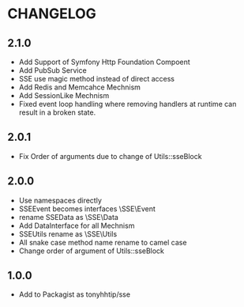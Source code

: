 CHANGELOG
===========

2.1.0
-------
 * Add Support of Symfony Http Foundation Compoent
 * Add PubSub Service
 * SSE use magic method instead of direct access
 * Add Redis and Memcahce Mechnism
 * Add SessionLike Mechnism
 * Fixed event loop handling where removing handlers at runtime can result in a broken state.
 
2.0.1
-------
 * Fix Order of arguments due to change of Utils::sseBlock
 
2.0.0
-------
 * Use namespaces directly
 * SSEEvent becomes interfaces \SSE\Event
 * rename SSEData as \SSE\Data
 * Add DataInterface for all Mechnism
 * SSEUtils rename as \SSE\Utils
 * All snake case method name rename to camel case
 * Change order of argument of Utils::sseBlock
  
1.0.0
-------
 * Add to Packagist as tonyhhtip/sse